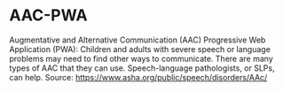 # AAC-PWA
Augmentative and Alternative Communication (AAC) Progressive Web Application (PWA): Children and adults with severe speech or language problems may need to find other ways to communicate. There are many types of AAC that they can use. Speech-language pathologists, or SLPs, can help. Source: https://www.asha.org/public/speech/disorders/AAc/
